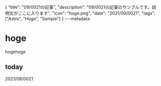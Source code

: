 {
  "title": "09/0021の記事",
  "description": "09/0021の記事のサンプルです。説明文がここに入ります",
  "icon": "hoge.png",
  "date": "2021/09/0021",
  "tags": ["Astro", "Hugo", "Sample"]
}
---metadata

# hoge
hogehoge

## today
2021/09/0021